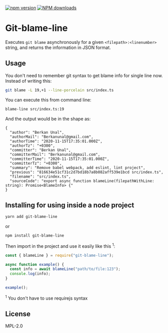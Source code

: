 [![npm version](https://img.shields.io/npm/v/git-blame-line?style=for-the-badge)](https://www.npmjs.com/package/git-blame-line) [![NPM downloads](https://img.shields.io/npm/dw/git-blame-line?style=for-the-badge)](https://www.npmjs.com/package/git-blame-line)

# Git-blame-line

Executes `git blame` asynchronously for a given `<filepath>:<linenumber>` string, and returns the information in JSON format.

## Usage

You don't need to remember git syntax to get blame info for single line now. Instead of writing this:

```sh
git blame -L 19,+1 --line-porcelain src/index.ts
```

You can execute this from command line:

```sh
blame-line src/index.ts:19
```

And the output would be in the shape as:
```
{
  "author": "Berkan Unal",
  "authorMail": "Berkanunal@gmail.com",
  "authorTime": "2020-11-15T17:35:01.000Z",
  "authorTz": "+0300",
  "committer": "Berkan Unal",
  "committerMail": "Berkanunal@gmail.com",
  "committerTime": "2020-11-15T17:35:01.000Z",
  "committerTz": "+0300",
  "summary": "Remove babel webpack, add eslint, lint project",
  "previous": "816634e51cf31c2d7bd18b7a8b082aff539e1bcd src/index.ts",
  "filename": "src/index.ts",
  "sourceCode": "export async function blameLine(filepathWithLine: string): Promise<BlameInfo> {"
}
```

## Installing for using inside a node project

```sh
yarn add git-blame-line
```
or 
```sh
npm install git-blame-line
```

Then import in the project and use it easily like this <sup>1</sup>:

```js
const { blameLine } = require("git-blame-line");

async function example() {
  const info = await blameLine("path/to/file:123");
  console.log(info);
}

example();
```

<sup>1</sup> You don't have to use requirejs syntax

## License

MPL-2.0